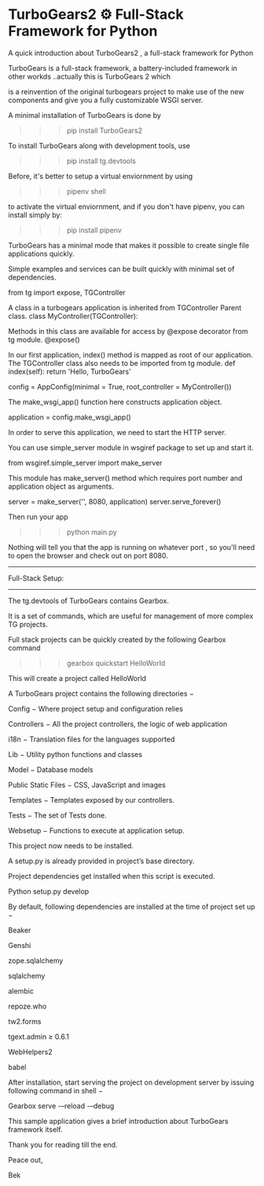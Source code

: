 <h1> TurboGears2 ⚙️ Full-Stack Framework for Python </h1> 

A quick introduction about TurboGears2 , a full-stack framework for Python


TurboGears is a full-stack framework, a battery-included framework in other workds ..actually this is TurboGears 2 which

is a reinvention of the original turbogears project to make use of the new components and give you a fully customizable WSGI server.

A minimal installation of TurboGears is done by 

>>> pip install TurboGears2

To install TurboGears along with development tools, use 
>>> pip install tg.devtools

Before, it's better to setup a virtual enviornment by using 

>>> pipenv shell

to activate the virtual enviornment, and if you don't have pipenv, you can install simply by:

>>> pip install pipenv

TurboGears has a minimal mode that makes it possible to create single file applications quickly. 

Simple examples and services can be built quickly with minimal set of dependencies.

from tg import expose, TGController

A class in a turbogears application is inherited from TGController Parent class.
class MyController(TGController):

Methods in this class are available for access by @expose decorator from tg module.
   @expose()

In our first application, index() method is mapped as root of our application. The TGController class also needs to be imported from tg module.
   def index(self):
      return 'Hello, TurboGears'

config = AppConfig(minimal = True, root_controller = MyController())

The make_wsgi_app() function here constructs application object.

application = config.make_wsgi_app()

In order to serve this application, we  need to start the HTTP server. 

You can use simple_server module in wsgiref package to set up and start it.  

from wsgiref.simple_server import make_server

This module has make_server() method which requires port number and application object as arguments.

server = make_server('', 8080, application)
server.serve_forever()
      
 Then run your app 
 >>> python main.py 
 
 Nothing will tell you that the app is running on whatever port , so you'll need to open the browser and check out on port 8080.
 
 
*****************
Full-Stack Setup:
*****************
The tg.devtools of TurboGears contains Gearbox. 

It is a set of commands, which are useful for management of more complex TG projects.

Full stack projects can be quickly created by the following Gearbox command 

>>> gearbox quickstart HelloWorld

This will create a project called HelloWorld

A TurboGears project contains the following directories −

Config − Where project setup and configuration relies

Controllers − All the project controllers, the logic of web application

i18n − Translation files for the languages supported

Lib − Utility python functions and classes

Model − Database models

Public Static Files − CSS, JavaScript and images

Templates − Templates exposed by our controllers.

Tests − The set of Tests done.

Websetup − Functions to execute at application setup.

This project now needs to be installed. 

A setup.py is already provided in project’s base directory. 

Project dependencies get installed when this script is executed.

Python setup.py develop

By default, following dependencies are installed at the time of project set up −

Beaker

Genshi

zope.sqlalchemy

sqlalchemy

alembic

repoze.who

tw2.forms

tgext.admin ≥ 0.6.1

WebHelpers2

babel

After installation, start serving the project on development server by issuing following command in shell −

Gearbox serve -–reload -–debug

This sample application gives a brief introduction about TurboGears framework itself.

Thank you for reading till the end.

Peace out, 

Bek 
